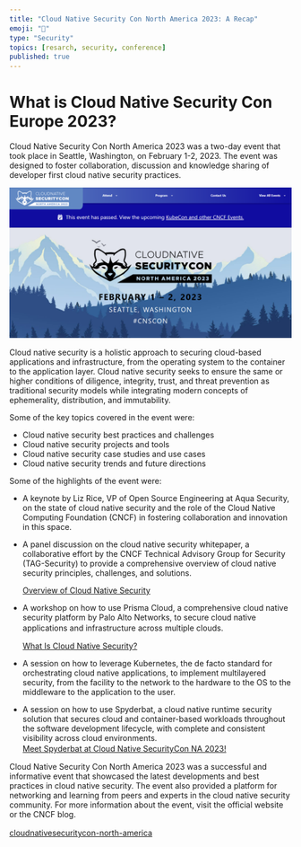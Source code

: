 ```yaml
---
title: "Cloud Native Security Con North America 2023: A Recap"
emoji: "🐶"
type: "Security"
topics: [resarch, security, conference]
published: true
---  
```


# What is Cloud Native Security Con Europe 2023?
Cloud Native Security Con North America 2023 was a two-day event that took place in Seattle, Washington, on February 1-2, 2023. The event was designed to foster collaboration, discussion and knowledge sharing of developer first cloud native security practices.  

![](/images/747017a9c07463/image1.png)

Cloud native security is a holistic approach to securing cloud-based applications and infrastructure, from the operating system to the container to the application layer. Cloud native security seeks to ensure the same or higher conditions of diligence, integrity, trust, and threat prevention as traditional security models while integrating modern concepts of ephemerality, distribution, and immutability.

Some of the key topics covered in the event were:

- Cloud native security best practices and challenges
- Cloud native security projects and tools
- Cloud native security case studies and use cases
- Cloud native security trends and future directions   

Some of the highlights of the event were:

- A keynote by Liz Rice, VP of Open Source Engineering at Aqua Security, on the state of cloud native security and the role of the Cloud Native Computing Foundation (CNCF) in fostering collaboration and innovation in this space.  

- A panel discussion on the cloud native security whitepaper, a collaborative effort by the CNCF Technical Advisory Group for Security (TAG-Security) to provide a comprehensive overview of cloud native security principles, challenges, and solutions.

  [Overview of Cloud Native Security
](https://kubernetes.io/docs/concepts/security/overview/)

- A workshop on how to use Prisma Cloud, a comprehensive cloud native security platform by Palo Alto Networks, to secure cloud native applications and infrastructure across multiple clouds.　　

  [What Is Cloud Native Security?](https://www.paloaltonetworks.com/cyberpedia/what-is-cloud-native-security)

- A session on how to leverage Kubernetes, the de facto standard for orchestrating cloud native applications, to implement multilayered security, from the facility to the network to the hardware to the OS to the middleware to the application to the user.

- A session on how to use Spyderbat, a cloud native runtime security solution that secures cloud and container-based workloads throughout the software development lifecycle, with complete and consistent visibility across cloud environments.  
  [Meet Spyderbat at Cloud Native SecurityCon NA 2023!](https://www.spyderbat.com/cloud-native-security-con-north-america-2023/)　  　

Cloud Native Security Con North America 2023 was a successful and informative event that showcased the latest developments and best practices in cloud native security. The event also provided a platform for networking and learning from peers and experts in the cloud native security community. For more information about the event, visit the official website or the CNCF blog.

[cloudnativesecuritycon-north-america](https://events.linuxfoundation.org/cloudnativesecuritycon-north-america/)　　


